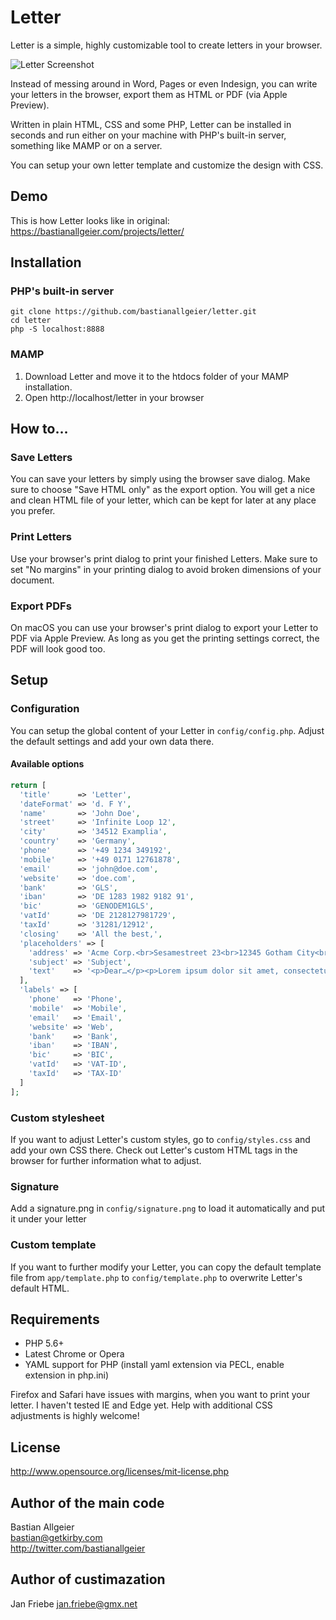 # Letter

Letter is a simple, highly customizable tool to create letters in your browser. 

![Letter Screenshot](https://user-images.githubusercontent.com/24532/64169395-064d2200-ce4e-11e9-8315-a19b6f571a16.png)

Instead of messing around in Word, Pages or even Indesign, you can write your letters in the browser, export them as HTML or PDF (via Apple Preview). 

Written in plain HTML, CSS and some PHP, Letter can be installed in seconds and run either on your machine with PHP's built-in server, something like MAMP or on a server. 

You can setup your own letter template and customize the design with CSS. 

## Demo

This is how Letter looks like in original: https://bastianallgeier.com/projects/letter/

## Installation

### PHP's built-in server

```
git clone https://github.com/bastianallgeier/letter.git
cd letter
php -S localhost:8888
```

### MAMP

1. Download Letter and move it to the htdocs folder of your MAMP installation. 
2. Open http://localhost/letter in your browser

## How to…

### Save Letters
You can save your letters by simply using the browser save dialog. Make sure to choose "Save HTML only" as the export option. You will get a nice and clean HTML file of your letter, which can be kept for later at any place you prefer. 

### Print Letters
Use your browser's print dialog to print your finished Letters. Make sure to set "No margins" in your printing dialog to avoid broken dimensions of your document. 

### Export PDFs
On macOS you can use your browser's print dialog to export your Letter to PDF via Apple Preview. As long as you get the printing settings correct, the PDF will look good too. 

## Setup

### Configuration 

You can setup the global content of your Letter in `config/config.php`. Adjust the default settings and add your own data there. 

#### Available options

```php
return [
  'title'      => 'Letter',
  'dateFormat' => 'd. F Y',
  'name'       => 'John Doe',
  'street'     => 'Infinite Loop 12',
  'city'       => '34512 Examplia',
  'country'    => 'Germany',
  'phone'      => '+49 1234 349192',
  'mobile'     => '+49 0171 12761878',
  'email'      => 'john@doe.com',
  'website'    => 'doe.com',
  'bank'       => 'GLS',
  'iban'       => 'DE 1283 1982 9182 91',
  'bic'        => 'GENODEM1GLS',
  'vatId'      => 'DE 2128127981729',
  'taxId'      => '31281/12912',
  'closing'    => 'All the best,',
  'placeholders' => [
    'address' => 'Acme Corp.<br>Sesamestreet 23<br>12345 Gotham City<br>USA',
    'subject' => 'Subject',
    'text'    => '<p>Dear…</p><p>Lorem ipsum dolor sit amet, consectetuer adipiscing elit. Aenean commodo ligula eget dolor. Aenean massa. Cum sociis natoque penatibus et magnis dis parturient montes, nascetur ridiculus mus. Donec quam felis, ultricies nec, pellentesque eu, pretium quis, sem. Nulla consequat massa quis enim. Donec pede justo, fringilla vel, aliquet nec, vulputate eget, arcu. In enim justo, rhoncus ut, imperdiet a, venenatis vitae, justo. Nullam dictum felis eu pede mollis pretium.</p>'
  ],
  'labels' => [
    'phone'   => 'Phone',
    'mobile'  => 'Mobile',
    'email'   => 'Email',
    'website' => 'Web',
    'bank'    => 'Bank',
    'iban'    => 'IBAN',
    'bic'     => 'BIC',
    'vatId'   => 'VAT-ID',
    'taxId'   => 'TAX-ID'
  ]
];
```

### Custom stylesheet

If you want to adjust Letter's custom styles, go to `config/styles.css` and add your own CSS there. Check out Letter's custom HTML tags in the browser for further information what to adjust. 

### Signature

Add a signature.png in `config/signature.png` to load it automatically and put it under your letter

### Custom template

If you want to further modify your Letter, you can copy the default template file from `app/template.php` to `config/template.php` to overwrite Letter's default HTML.

## Requirements

- PHP 5.6+
- Latest Chrome or Opera
- YAML support for PHP (install yaml extension via PECL, enable extension in php.ini)

Firefox and Safari have issues with margins, when you want to print your letter. I haven't tested IE and Edge yet. Help with additional CSS adjustments is highly welcome! 

## License 

<http://www.opensource.org/licenses/mit-license.php>

## Author of the main code 

Bastian Allgeier   
<bastian@getkirby.com>  
<http://twitter.com/bastianallgeier>

## Author of custimazation
Jan Friebe
<jan.friebe@gmx.net>  


